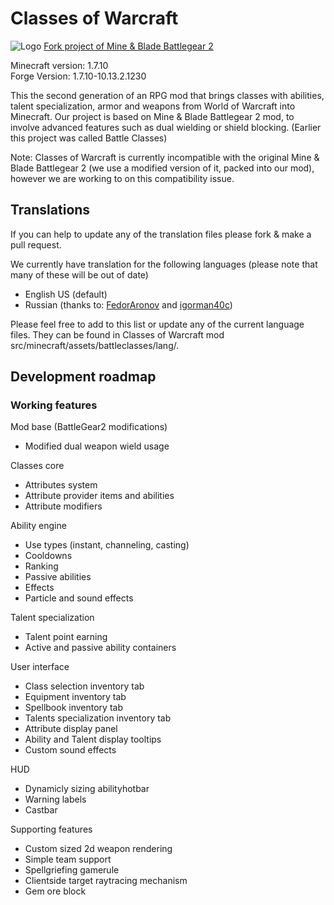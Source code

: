 Classes of Warcraft
===================
![Logo](https://lh3.googleusercontent.com/ajafNMde_V14zFxfGXSCoGUFrAvJ-irrQAFpkqFAyFGm5pgcdDq68l0k5z7jlB4_0fFLOwCHiDECzjWYpcSuBTKSGrk4jPm1Hzs3HkofBVZqjI1w0KaX1pVvctaqnQLize_aNzAdt8LP5vs54ScgzefCJ4knpiWl564lwX1wrOTxXsQydYhr2pz0hAF_HiMctm-2pG_-dovSKX0bhVfwE-Y-pLOs36ONoqw_v18iIgY4OLUDcsN9kg1Y2QDRR4s3DTZNktQCjV17MlUA7kNPk1Turm2clGuQoOjhE6XtC4S9CMVQYWFQy3tKBwIZFaQb2OHsEQZlEkIaNpDr4NnB22d1pUyN0PwS3uA1237NenUu3pYF02Wiw8pm59SQBQMg41bm-1A94ZkGO-5D55kO0yAYHdDbjN0LZa9nIH7Kkj59rZiQy_3AFfkWv3owKDrX6QErtxOhL9m1zkQwU50OKNX8zZC19mYj4gk9_NJA_X1EH992tSS4MQ3EZ4qBNLlCFHZ42ieAL8rdVJbYBdD6xwtiA6ca2ANXnm9DS0-TwBW3puMwZrPaam90X-7Bc1Jn972Q8CdsC5sOxVctU5OoKEgf=w1080-h420-no)
[Fork project of Mine & Blade Battlegear 2](https://github.com/Mine-and-blade-admin/Battlegear2)
	
Minecraft version: 1.7.10  
Forge Version: 1.7.10-10.13.2.1230

This the second generation of an RPG mod that brings classes with abilities, talent specialization, armor and weapons from World of Warcraft into Minecraft. Our project is based on Mine & Blade Battlegear 2 mod, to involve advanced features such as dual wielding or shield blocking. (Earlier this project was called Battle Classes)

Note: Classes of Warcraft is currently incompatible with the original Mine & Blade Battlegear 2 (we use a modified version of it, packed into our mod), however we are working to on this compatibility issue.

Translations
------------
If you can help to update any of the translation files please fork & make a pull request.

We currently have translation for the following languages (please note that many of these will be out of date)
* English US (default)
* Russian (thanks to: [FedorAronov](https://github.com/FedorAronov) and [igorman40c](https://github.com/igorman40c))

Please feel free to add to this list or update any of the current language files. They can be found in Classes of Warcraft mod src/minecraft/assets/battleclasses/lang/.

Development roadmap
----------
### Working features
Mod base (BattleGear2 modifications)
* Modified dual weapon wield usage

Classes core
* Attributes system
* Attribute provider items and abilities
* Attribute modifiers

Ability engine 
* Use types (instant, channeling, casting)
* Cooldowns
* Ranking
* Passive abilities
* Effects
* Particle and sound effects

Talent specialization
* Talent point earning
* Active and passive ability containers

User interface
* Class selection inventory tab
* Equipment inventory tab
* Spellbook inventory tab
* Talents specialization inventory tab
* Attribute display panel
* Ability and Talent display tooltips
* Custom sound effects

HUD
* Dynamicly sizing abilityhotbar
* Warning labels
* Castbar

Supporting features
* Custom sized 2d weapon rendering
* Simple team support
* Spellgriefing gamerule
* Clientside target raytracing mechanism
* Gem ore block


